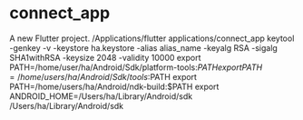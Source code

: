 # connect_app

A new Flutter project.
/Applications/flutter applications/connect_app
keytool -genkey -v -keystore ha.keystore -alias alias_name -keyalg RSA -sigalg SHA1withRSA -keysize 2048 -validity 10000
export PATH=/home/user/ha/Android/Sdk/platform-tools:$PATH
export PATH=/home/users/ha/Android/Sdk/tools:$PATH
export PATH=/home/users/ha/Android/ndk-build:$PATH
export ANDROID_HOME=/Users/ha/Library/Android/sdk
/Users/ha/Library/Android/sdk
